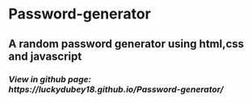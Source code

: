 # Password-generator
<h2>A random password generator using html,css and javascript</h2>
<h3><b><i>View in github page: https://luckydubey18.github.io/Password-generator/</i></b></h3>
